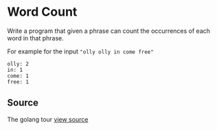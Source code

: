 # Word Count

Write a program that given a phrase can count the occurrences of each
word in that phrase.

For example for the input `"olly olly in come free"`

```plain
olly: 2
in: 1
come: 1
free: 1
```



## Source

The golang tour [view source](http://tour.golang.org)

